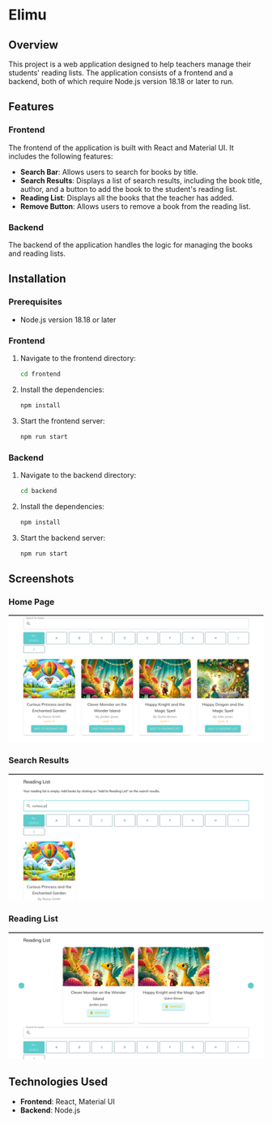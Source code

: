 # Elimu

## Overview

This project is a web application designed to help teachers manage their students' reading lists. The application consists of a frontend and a backend, both of which require Node.js version 18.18 or later to run.

## Features

### Frontend

The frontend of the application is built with React and Material UI. It includes the following features:

- **Search Bar**: Allows users to search for books by title.
- **Search Results**: Displays a list of search results, including the book title, author, and a button to add the book to the student's reading list.
- **Reading List**: Displays all the books that the teacher has added.
- **Remove Button**: Allows users to remove a book from the reading list.

### Backend

The backend of the application handles the logic for managing the books and reading lists. 

## Installation

### Prerequisites

- Node.js version 18.18 or later

### Frontend

1. Navigate to the frontend directory:
    ```sh
    cd frontend
    ```
2. Install the dependencies:
    ```sh
    npm install
    ```
3. Start the frontend server:
    ```sh
    npm run start
    ```

### Backend

1. Navigate to the backend directory:
    ```sh
    cd backend
    ```
2. Install the dependencies:
    ```sh
    npm install
    ```
3. Start the backend server:
    ```sh
    npm run start
    ```

## Screenshots

### Home Page

![Home Page](frontend/assets/home.png)

### Search Results

![Search Results](frontend/assets/search.png)

### Reading List

![Reading List](frontend/assets/readinglist.png)

## Technologies Used

- **Frontend**: React, Material UI
- **Backend**: Node.js


